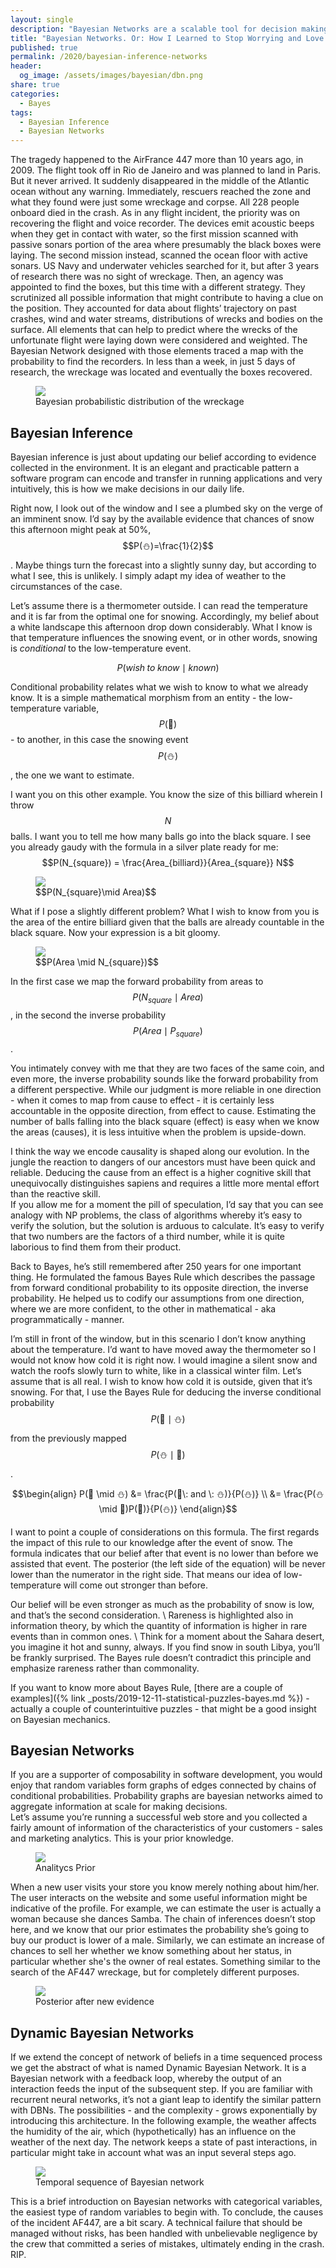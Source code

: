 ```yaml
---
layout: single
description: "Bayesian Networks are a scalable tool for decision making in presence of uncertainty, I show how interesting and useful they are in many different circumstances"
title: "Bayesian Networks. Or: How I Learned to Stop Worrying and Love Probability"
published: true
permalink: /2020/bayesian-inference-networks
header:
  og_image: /assets/images/bayesian/dbn.png
share: true
categories:
  - Bayes
tags:
  - Bayesian Inference
  - Bayesian Networks
---
```

The tragedy happened to the AirFrance 447 more than 10 years ago, in 2009. The flight took off in Rio de Janeiro and was planned to land in Paris. But it never arrived. It suddenly disappeared in the middle of the Atlantic ocean without any warning. Immediately, rescuers reached the zone and what they found were just some wreckage and corpse. All 228 people onboard died in the crash. As in any flight incident, the priority was on recovering the flight and voice recorder. The devices emit acoustic beeps when they get in contact with water, so the first mission scanned with passive sonars portion of the area where presumably the black boxes were laying. The second mission instead, scanned the ocean floor with active sonars. US Navy and underwater vehicles searched for it, but after 3 years of research there was no sight of wreckage. Then, an agency was appointed to find the boxes, but this time with a different strategy. They scrutinized all possible information that might contribute to having a clue on the position. They accounted for data about flights’ trajectory on past crashes, wind and water streams, distributions of wrecks and bodies on the surface. All elements that can help to predict where the wrecks of the unfortunate flight were laying down were considered and weighted. The Bayesian Network designed with those elements traced a map with the probability to find the recorders. In less than a week, in just 5 days of research, the wreckage was located and eventually the boxes recovered.       
<figure class="half">
  <img src="/assets/images/bayesian/af447-3.png"/>
  <figcaption>Bayesian probabilistic distribution of the wreckage</figcaption>
</figure>

## Bayesian Inference
Bayesian inference is just about updating our belief according to evidence collected in the environment. It is an elegant and practicable pattern a software program can encode and transfer in running applications and very intuitively, this is how we make decisions in our daily life.

Right now, I look out of the window and I see a plumbed sky on the verge of an imminent snow. I’d say by the available evidence that chances of snow this afternoon might peak at 50%, $$P(⛄)=\frac{1}{2}$$. Maybe things turn the forecast into a slightly sunny day, but according to what I see, this is unlikely. I simply adapt my idea of weather to the circumstances of the case.

Let’s assume there is a thermometer outside. I can read the temperature and it is far from the optimal one for snowing. Accordingly, my belief about a white landscape this afternoon drop down considerably. What I know is that temperature influences the snowing event, or in other words, snowing is _conditional_ to the low-temperature event.

$$	P(wish\; to\; know \mid known) $$

Conditional probability relates what we wish to know to what we already know. It is a simple mathematical morphism from an entity - the low-temperature variable, $$P(🥶)$$ - to another, in this case the snowing event $$P(⛄)$$, the one we want to estimate.

I want you on this other example. You know the size of this billiard wherein I throw $$N$$ balls. I want you to tell me how many balls go into the black square. I see you already gaudy with the formula in a silver plate ready for me: $$P(N_{square}) = \frac{Area_{billiard}}{Area_{square}} N$$
<figure class="half">
  <img src="/assets/images/bayesian/billiard.png"/>
  <figcaption>$$P(N_{square}\mid Area)$$</figcaption>
</figure>

What if I pose a slightly different problem? What I wish to know from you is the area of the entire billiard given that the balls are already countable in the black square. Now your expression is a bit gloomy.
<figure class="half">
  <img src="/assets/images/bayesian/billiard2.png"/>
  <figcaption>$$P(Area \mid N_{square})$$</figcaption>
</figure>

In the first case we map the forward probability from areas to $$P(N_{square} \mid Area)$$, in the second the inverse probability $$P(Area \mid P_{square})$$.

You intimately convey with me that they are two faces of the same coin, and even more, the inverse probability sounds like the forward probability from a different perspective.
While our judgment is more reliable in one direction - when it comes to map from cause to effect - it is certainly less accountable in the opposite direction, from effect to cause. Estimating the number of balls falling into the black square (effect) is easy when we know the areas (causes), it is less intuitive when the problem is upside-down.

I think the way we encode causality is shaped along our evolution. In the jungle the reaction to dangers of our ancestors must have been quick and reliable. Deducing the cause from an effect is a higher cognitive skill that unequivocally distinguishes sapiens and requires a little more mental effort than the reactive skill.       
If you allow me for a moment the pill of speculation, I’d say that you can see analogy with NP problems, the class of algorithms whereby it’s easy to verify the solution, but the solution is arduous to calculate. It’s easy to verify that two numbers are the factors of a third number, while it is quite laborious to find them from their product.

Back to Bayes, he’s still remembered after 250 years for one important thing. He formulated the famous Bayes Rule which describes the passage from forward conditional probability to its opposite direction, the inverse probability. He helped us to codify our assumptions from one direction, where we are more confident, to the other in mathematical - aka programmatically - manner.

I’m still in front of the window, but in this scenario I don’t know anything about the temperature. I’d want to have moved away the thermometer so I would not know how cold it is right now. I would imagine a silent snow and watch the roofs slowly turn to white, like in a classical winter film. Let’s assume that is all real. I wish to know how cold it is outside, given that it’s snowing.
For that, I use the Bayes Rule for deducing the inverse conditional probability $$P(🥶 \mid ⛄)$$ from the previously mapped $$P(⛄ \mid 🥶)$$.

$$\begin{align}
P(🥶 \mid ⛄) &= \frac{P(🥶\: and \: ⛄)}{P(⛄)} \\
&= \frac{P(⛄\mid 🥶)P(🥶)}{P(⛄)}
\end{align}$$

I want to point a couple of considerations on this formula. The first regards the impact of this rule to our knowledge after the event of snow. The formula indicates that our belief after that event is no lower than before we assisted that event. The posterior (the left side of the equation) will be never lower than the numerator in the right side. That means our idea of low-temperature will come out stronger than before.

Our belief will be even stronger as much as the probability of snow is low, and that’s the second consideration. \\
Rareness is highlighted also in information theory, by which the quantity of information is higher in rare events than in common ones. \\
Think for a moment about the Sahara desert, you imagine it hot and sunny, always. If you find snow in south Libya, you’ll be frankly surprised. The Bayes rule doesn’t contradict this principle and emphasize rareness rather than commonality.

If you want to know more about Bayes Rule, [there are a couple of examples]({% link _posts/2019-12-11-statistical-puzzles-bayes.md %}) - actually a couple of counterintuitive puzzles - that might be a good insight on Bayesian mechanics.

## Bayesian Networks
If you are a supporter of composability in software development, you would enjoy that random variables form graphs of edges connected by chains of conditional probabilities. Probability graphs are bayesian networks aimed to aggregate information at scale for making decisions.  
Let’s assume you’re running a successful web store and you collected a fairly amount of information of the characteristics of your customers - sales and marketing analytics. This is your prior knowledge.
<figure class="full">
  <img src="/assets/images/bayesian/pp1.png"/>
  <figcaption>Analitycs Prior</figcaption>
</figure>

When a new user visits your store you know merely nothing about him/her. The user interacts on the website and some useful information might be indicative of the profile. For example, we can estimate the user is actually a woman because she dances Samba.  The chain of inferences doesn’t stop here, and we know that our prior estimates the probability she’s going to buy our product is lower of a male. Similarly, we can estimate an increase of chances to sell her whether we know something about her status, in particular whether she's the owner of real estates. Something similar to the search of the AF447 wreckage, but for completely different purposes.
<figure class="full">
  <img src="/assets/images/bayesian/pp2.png"/>
  <figcaption>Posterior after new evidence</figcaption>
</figure>

## Dynamic Bayesian Networks 
If we extend the concept of network of beliefs in a time sequenced process we get the abstract of what is named Dynamic Bayesian Network. It is a Bayesian network with a feedback loop, whereby the output of an interaction feeds the input of the subsequent step. If you are familiar with recurrent neural networks, it’s not a giant leap to identify the similar pattern with DBNs. The possibilities - and the complexity - grows exponentially by introducing this architecture. In the following example, the weather affects the humidity of the air, which (hypothetically)  has an influence on the weather of the next day. The network keeps a state of past interactions, in particular might take in account what was an input several steps ago.   
<figure class="full">
  <img src="/assets/images/bayesian/dbn.png"/>
  <figcaption>Temporal sequence of Bayesian network</figcaption>
</figure>

This is a brief introduction on Bayesian networks with categorical variables, the easiest type of random variables to begin with.
To conclude, the causes of the incident AF447, are a bit scary. A technical failure that should be managed without risks, has been handled with unbelievable negligence by the crew that committed a series of mistakes, ultimately ending in the crash. RIP.  
